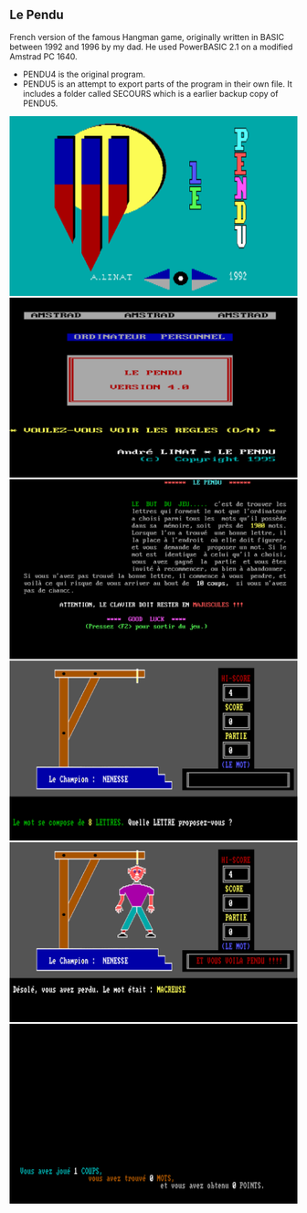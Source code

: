 ## Le Pendu

French version of the famous Hangman game, originally written in BASIC between 1992 and 1996 by my dad. He used PowerBASIC 2.1 on a modified Amstrad PC 1640.

* PENDU4 is the original program.
* PENDU5 is an attempt to export parts of the program in their own file. It includes a folder called SECOURS which is a earlier backup copy of PENDU5.

![Le Pendu Presentation screen](README/lependu_ingame_01.png?raw=true "Presentation screen")
![Le Pendu Credits screen](README/lependu_ingame_02.png?raw=true "Credits screen")
![Le Pendu Rules screen](README/lependu_ingame_03.png?raw=true "Rules screen")
![Le Pendu Ingame screen](README/lependu_ingame_04.png?raw=true "Ingame screen")
![Le Pendu Gameover screen](README/lependu_ingame_05.png?raw=true "Gameover screen")
![Le Pendu End screen](README/lependu_ingame_06.png?raw=true "End screen")
